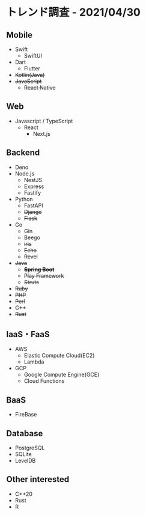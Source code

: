 # トレンド調査 - 2021/04/30

## Mobile

- Swift
  - SwiftUI
- Dart
  - Flutter
- ~~Kotlin(Java)~~
- ~~JavaScript~~
  - ~~React Native~~

## Web

- Javascript / TypeScript
  - React
    - Next.js

## Backend

- Deno
- Node.js
  - NestJS
  - Express
  - Fastify
- Python
  - FastAPI
  - ~~Django~~
  - ~~Flask~~
- Go
  - Gin
  - Beego
  - ~~iris~~
  - ~~Echo~~
  - ~~Revel~~
- ~~Java~~
  - ~~**Spring Boot**~~
  - ~~Play Framework~~
  - ~~Struts~~
- ~~Ruby~~
- ~~PHP~~
- ~~Perl~~
- ~~C++~~
- ~~Rust~~

## IaaS・FaaS

- AWS
  - Elastic Compute Cloud(EC2)
  - Lambda
- GCP
  - Google Compute Engine(GCE)
  - Cloud Functions

## BaaS

- FireBase

## Database

- PostgreSQL
- SQLite
- LevelDB

## Other interested

- C++20
- Rust
- R
